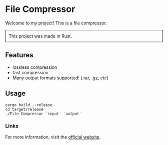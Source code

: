 # File Compressor

Welcome to my project! This is a file compressor.

<div style="border: 1px solid black; padding: 10px; margin-bottom: 10px;">
    This project was made in Rust.
</div>

## Features

- lossless compression
- fast compression
- Many output formats supported! (.rar, .gz, etc)

## Usage
```
cargo build --release
cd target/release
./File-Compressor `input` `output`
```

### Links

For more information, visit the [official website](https://kratosmort.info).
